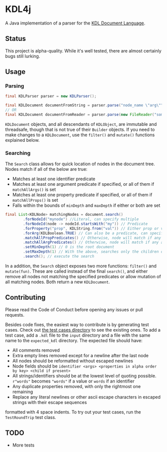 # KDL4j

A Java implementation of a parser for the [KDL Document Language](https://github.com/kdl-org/kdl).

## Status

This project is alpha-quality. While it's well tested, there are almost certainly bugs still lurking.

## Usage

### Parsing

```java
final KDLParser parser = new KDLParser();

final KDLDocument documentFromString = parser.parse("node_name \"arg\"")
// OR
final KDLDocument documentFromReader = parser.parse(new FileReader("some/file.kdl"))
```

`KDLDocument` objects, and all descendants of `KDLObject`, are immutable and threadsafe, though that is not true of their 
`Builder` objects. If you need to make changes to a `KDLDocument`, use the `filter()` and `mutate()` functions explained below.

### Searching

The `Search` class allows for quick location of nodes in the document tree. Nodes match if all of the below are true:

* Matches at least one identifier predicate
* Matches at least one argument predicate if specified, or all of them if `matchAllArgs()` is set
* Matches at least one property predicate if specified, or all of them if `matchAllProps()` is set
* Falls within the bounds of `minDepth` and `maxDepth` if either or both are set

```java
final List<KDLNode> matchingNodes = document.search()
        .forNodeId("mynode") //Literal, can specify multiple
        .forNodeId(node -> nodeId.startsWith("my")) // Predicate    
        .forProperty("prop", KDLString.from("val")) // Either prop or val can also be predicates, can specify multiple
        .forArg(KDLBoolean.TRUE) // Can also be a predicate, can specify multiple
        .matchAllPropPredicates() // Otherwise, node will match if any props match as well as identifier
        .matchAllArgPredicates() // Otherwise, node will match if any args match as well as identifier
        .setMinDepth(1) // 0 is the root document
        .setMaxDepth(1) // With the above, searches only the children of children of the root document
        .search(); // execute the search
```

In a addition, the `Search` object exposes two more functions: `filter()` and `mutate(fun)`. These are called instead of
the final `search()`, and either remove all nodes not matching the specified predicates or allow mutation of all matching
nodes. Both return a new `KDLDocument`.

## Contributing

Please read the Code of Conduct before opening any issues or pull requests.

Besides code fixes, the easiest way to contribute is by generating test cases. Check out 
[the test cases directory](https://github.com/hkolbeck/kdl4j/tree/trunk/src/test/resources/test_cases) to see the existing ones.
To add a test case, add a `.kdl` file to the `input` directory and a file with the same name to the `expected_kdl` directory.
The expected file should have:

* All comments removed
* Extra empty lines removed except for a newline after the last node
* All nodes should be reformatted without escaped newlines 
* Node fields should be `identifier <args> <properties in alpha order by key> <child if present>`
* All strings/identifiers should be at the lowest level of quoting possible. `r"words"` becomes `"words"` if a value or `words` 
  if an identifier
* Any duplicate properties removed, with only the rightmost one remaining
* Replace any literal newlines or other ascii escape characters in escaped strings with their escape sequences

formatted with 4 space indents. To try out your test cases, run the `TestRoundTrip` test class.

## TODO

* More tests

